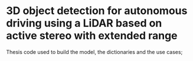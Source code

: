 # 3D object detection for autonomous driving using a LiDAR based on active stereo with extended range
Thesis code used to build the model, the dictionaries and the use cases;
